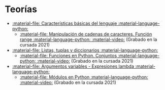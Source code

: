 # Teorías


- [:material-file: Características básicas del lenguaje](clase_01.pdf)[ :material-language-python: ](clase_01.ipynb)
	- [:material-file: Manipulación de cadenas de caracteres. Función range](clase_01_1.pdf)[ :material-language-python:](clase_01_1.ipynb)[ :material-video:](https://archivos.linti.unlp.edu.ar/index.php/s/LSMVKq0sjEFbUCB) (Grabado en la cursada 2021)
- [:material-file: Listas, tuplas y diccionarios](clase_02.pdf)[ :material-language-python:](clase_02.ipynb)
	- [ :material-file: Funciones en Python. Conjuntos](clase_02_1.pdf)[ :material-language-python:](clase_02_1.ipynb)[ :material-video:](https://archivos.linti.unlp.edu.ar/index.php/s/rpsTYr7nNTl1VdA) (Grabado en la cursada 2021)
- [:material-file: Argumentos variables - Expresiones lambda](clase_03.pdf)[ :material-language-python:](clase_03.ipynb)
	- [ :material-file: Módulos en Python](clase_03_1.pdf)[ :material-language-python:](clase_03_1.ipynb)[ :material-video:](https://archivos.linti.unlp.edu.ar/index.php/s/zvsPSqBsXQ6dLmj) (Grabado en la cursada 2021)
	
	
